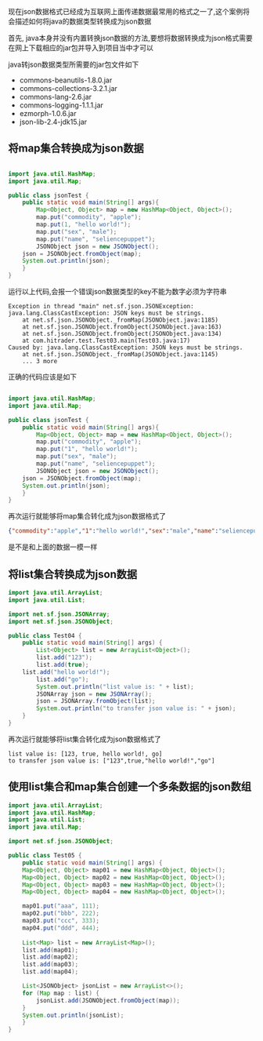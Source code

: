 
现在json数据格式已经成为互联网上面传递数据最常用的格式之一了,这个案例将会描述如何将java的数据类型转换成为json数据

首先, java本身并没有内置转换json数据的方法,要想将数据转换成为json格式需要在网上下载相应的jar包并导入到项目当中才可以

java转json数据类型所需要的jar包文件如下
* commons-beanutils-1.8.0.jar
* commons-collections-3.2.1.jar
* commons-lang-2.6.jar
* commons-logging-1.1.1.jar
* ezmorph-1.0.6.jar
* json-lib-2.4-jdk15.jar

## 将map集合转换成为json数据

```java

import java.util.HashMap;
import java.util.Map;

public class jsonTest {
    public static void main(String[] args){
        Map<Object, Object> map = new HashMap<Object, Object>(); 
        map.put("commodity", "apple");
        map.put(1, "hello world!");
        map.put("sex", "male");
        map.put("name", "seliencepuppet");
        JSONObject json = new JSONObject();
	json = JSONObject.fromObject(map);
	System.out.println(json);
    }
}
```

运行以上代码,会报一个错误json数据类型的key不能为数字必须为字符串
```error
Exception in thread "main" net.sf.json.JSONException: java.lang.ClassCastException: JSON keys must be strings.
	at net.sf.json.JSONObject._fromMap(JSONObject.java:1185)
	at net.sf.json.JSONObject.fromObject(JSONObject.java:163)
	at net.sf.json.JSONObject.fromObject(JSONObject.java:134)
	at com.hitrader.test.Test03.main(Test03.java:17)
Caused by: java.lang.ClassCastException: JSON keys must be strings.
	at net.sf.json.JSONObject._fromMap(JSONObject.java:1145)
	... 3 more
```

正确的代码应该是如下
```java

import java.util.HashMap;
import java.util.Map;

public class jsonTest {
    public static void main(String[] args){
        Map<Object, Object> map = new HashMap<Object, Object>(); 
        map.put("commodity", "apple");
        map.put("1", "hello world!");
        map.put("sex", "male");
        map.put("name", "seliencepuppet");
        JSONObject json = new JSONObject();
	json = JSONObject.fromObject(map);
	System.out.println(json);
    }
}
```

再次运行就能够将map集合转化成为json数据格式了
```json
{"commodity":"apple","1":"hello world!","sex":"male","name":"seliencepuppet"}
```

是不是和上面的数据一模一样


## 将list集合转换成为json数据
```java
import java.util.ArrayList;
import java.util.List;

import net.sf.json.JSONArray;
import net.sf.json.JSONObject;

public class Test04 {
    public static void main(String[] args) {
    	List<Object> list = new ArrayList<Object>();
    	list.add("123");
    	list.add(true);
   	list.add("hello world!");
    	list.add("go");
    	System.out.println("list value is: " + list);
    	JSONArray json = new JSONArray();
    	json = JSONArray.fromObject(list);
        System.out.println("to transfer json value is: " + json);
    }
}
```

再次运行就能够将list集合转化成为json数据格式了
```result
list value is: [123, true, hello world!, go]
to transfer json value is: ["123",true,"hello world!","go"]
```

## 使用list集合和map集合创建一个多条数据的json数组
```java
import java.util.ArrayList;
import java.util.HashMap;
import java.util.List;
import java.util.Map;

import net.sf.json.JSONObject;

public class Test05 {
    public static void main(String[] args) {
	Map<Object, Object> map01 = new HashMap<Object, Object>();		
	Map<Object, Object> map02 = new HashMap<Object, Object>();
	Map<Object, Object> map03 = new HashMap<Object, Object>();
	Map<Object, Object> map04 = new HashMap<Object, Object>();

	map01.put("aaa", 111);
	map02.put("bbb", 222);
	map03.put("ccc", 333);
	map04.put("ddd", 444);
		
	List<Map> list = new ArrayList<Map>();
	list.add(map01);
	list.add(map02);
	list.add(map03);
	list.add(map04);

	List<JSONObject> jsonList = new ArrayList<>(); 
	for (Map map : list) {
	    jsonList.add(JSONObject.fromObject(map));
	}
	System.out.println(jsonList);
    }
}
```
